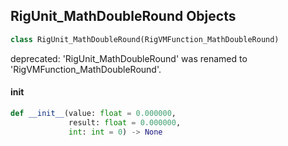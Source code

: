 ## RigUnit_MathDoubleRound Objects

```python
class RigUnit_MathDoubleRound(RigVMFunction_MathDoubleRound)
```

deprecated: 'RigUnit_MathDoubleRound' was renamed to 'RigVMFunction_MathDoubleRound'.

<a id="unreal.RigUnit_MathDoubleRound.__init__"></a>

#### __init__

```python
def __init__(value: float = 0.000000,
             result: float = 0.000000,
             int: int = 0) -> None
```

<a id="unreal.RigVMFunction_MathDoubleToInt"></a>